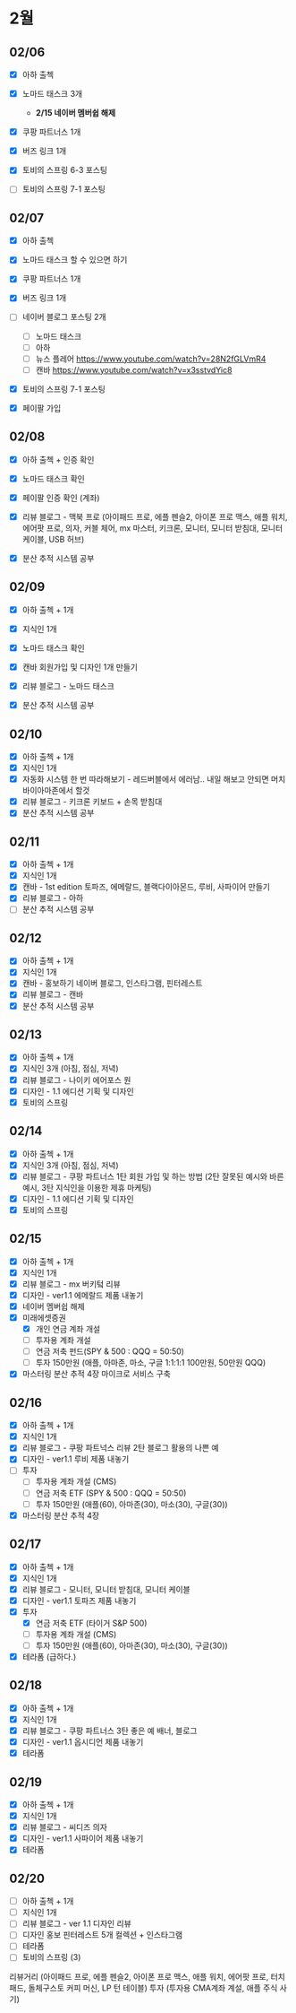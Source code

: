 # 2월

## 02/06

- [x] 아하 출첵 
- [x] 노마드 태스크 3개
  - **2/15 네이버 멤버쉽 해제**
- [x] 쿠팡 파트너스 1개
- [x] 버즈 링크 1개
- [x] 토비의 스프링 6-3 포스팅
- [ ] 토비의 스프링 7-1 포스팅      


## 02/07

- [x] 아하 출첵 
- [x] 노마드 태스크 할 수 있으면 하기
- [x] 쿠팡 파트너스 1개
- [x] 버즈 링크 1개
- [ ] 네이버 블로그 포스팅 2개
  - [ ] 노마드 태스크
  - [ ] 아하
  - [ ] 뉴스 플레어 https://www.youtube.com/watch?v=28N2fGLVmR4 
  - [ ] 캔바 https://www.youtube.com/watch?v=x3sstvdYic8 
- [x] 토비의 스프링 7-1 포스팅
- [x] 페이팔 가입


## 02/08

- [x] 아하 출첵 + 인증 확인
- [x] 노마드 태스크 확인
- [x] 페이팔 인증 확인 (계좌)
- [x] 리뷰 블로그 - 맥북 프로 (아이패드 프로, 에플 펜슬2, 아이폰 프로 맥스, 애플 워치, 에어팟 프로, 의자, 커블 체어, mx 마스터, 키크론, 모니터, 모니터 받침대, 모니터 케이블, USB 허브) 
- [x] 분산 추적 시스템 공부


## 02/09

- [x] 아하 출첵 + 1개
- [x] 지식인 1개
- [x] 노마드 태스크 확인
- [x] 캔바 회원가입 및 디자인 1개 만들기
- [x] 리뷰 블로그 - 노마드 태스크
- [x] 분산 추적 시스템 공부


## 02/10

- [x] 아하 출첵 + 1개
- [x] 지식인 1개
- [x] 자동화 시스템 한 번 따라해보기 - 레드버블에서 에러남.. 내일 해보고 안되면 머치바이아마존에서 할것
- [x] 리뷰 블로그 - 키크론 키보드 + 손목 받침대
- [x] 분산 추적 시스템 공부

## 02/11

- [x] 아하 출첵 + 1개
- [x] 지식인 1개
- [x] 캔바 - 1st edition 토파즈, 에메랄드, 블랙다이아몬드, 루비, 사파이어 만들기
- [x] 리뷰 블로그 - 아하
- [ ] 분산 추적 시스템 공부
## 02/12

- [x] 아하 출첵 + 1개
- [x] 지식인 1개
- [x] 캔바 - 홍보하기 네이버 블로그, 인스타그램, 핀터레스트
- [x] 리뷰 블로그 - 캔바
- [x] 분산 추적 시스템 공부

## 02/13

- [x] 아하 출첵 + 1개
- [x] 지식인 3개 (아침, 점심, 저녁)
- [x] 리뷰 블로그 - 나이키 에어포스 원 
- [x] 디자인 -  1.1 에디션 기획 및 디자인
- [x] 토비의 스프링

## 02/14

- [x] 아하 출첵 + 1개
- [x] 지식인 3개 (아침, 점심, 저녁)
- [x] 리뷰 블로그 - 쿠팡 파트너스 1탄 회원 가입 및 하는 방법 (2탄 잘못된 예시와 바른 예시, 3탄 지식인을 이용한 제휴 마케팅)
- [x] 디자인 -  1.1 에디션 기획 및 디자인
- [x] 토비의 스프링

## 02/15

- [x] 아하 출첵 + 1개
- [x] 지식인 1개 
- [x] 리뷰 블로그 - mx 버키텈 리뷰
- [x] 디자인 - ver1.1 에메랄드 제품 내놓기
- [x] 네이버 멤버쉽 해제
- [x] 미래에셋증권
  - [x] 개인 연금 계좌 개설
  - [ ] 투자용 계좌 개설 
  - [ ] 연금 저축 펀드(SPY & 500 : QQQ = 50:50) 
  - [ ] 투자 150만원 (애플, 아마존, 마소, 구글 1:1:1:1 100만원, 50만원 QQQ)
- [x] 마스터링 분산 추적 4장 마이크로 서비스 구축

## 02/16

- [x] 아하 출첵 + 1개
- [x] 지식인 1개 
- [x] 리뷰 블로그 - 쿠팡 파트넉스 리뷰 2탄 블로그 활용의 나쁜 예
- [x] 디자인 - ver1.1 루비 제품 내놓기
- [ ] 투자
  - [ ] 투자용 계좌 개설 (CMS)
  - [ ] 연금 저축 ETF (SPY & 500 : QQQ = 50:50) 
  - [ ] 투자 150만원 (애플(60), 아마존(30), 마소(30), 구글(30))
- [x] 마스터링 분산 추적 4장 

## 02/17

- [x] 아하 출첵 + 1개
- [x] 지식인 1개 
- [x] 리뷰 블로그 - 모니터, 모니터 받침대, 모니터 케이블
- [x] 디자인 - ver1.1 토파즈 제품 내놓기
- [x] 투자
  - [x] 연금 저축 ETF (타이거 S&P 500) 
  - [ ] 투자용 계좌 개설 (CMS)
  - [ ] 투자 150만원 (애플(60), 아마존(30), 마소(30), 구글(30))
- [x] 테라폼 (급하다.)

## 02/18

- [x] 아하 출첵 + 1개
- [x] 지식인 1개 
- [x] 리뷰 블로그 - 쿠팡 파트너스 3탄 좋은 예 배너, 블로그
- [x] 디자인 - ver1.1 옵시디언 제품 내놓기
- [x] 테라폼 

## 02/19

- [x] 아하 출첵 + 1개
- [x] 지식인 1개 
- [x] 리뷰 블로그 - 씨디즈 의자
- [x] 디자인 - ver1.1 사파이어 제품 내놓기
- [x] 테라폼 

## 02/20

- [ ] 아하 출첵 + 1개
- [ ] 지식인 1개 
- [ ] 리뷰 블로그 - ver 1.1 디자인 리뷰
- [ ] 디자인 홍보 핀터레스트 5개 컬렉션 + 인스타그램
- [ ] 테라폼 
- [ ] 토비의 스프링 (3)

리뷰거리 (아이패드 프로, 에플 펜슬2, 아이폰 프로 맥스, 애플 워치, 에어팟 프로, 터치 패드, 돌체구스토 커피 머신, LP 턴 테이블) 
투자 (투자용 CMA계좌 계설, 애플 주식 사기)